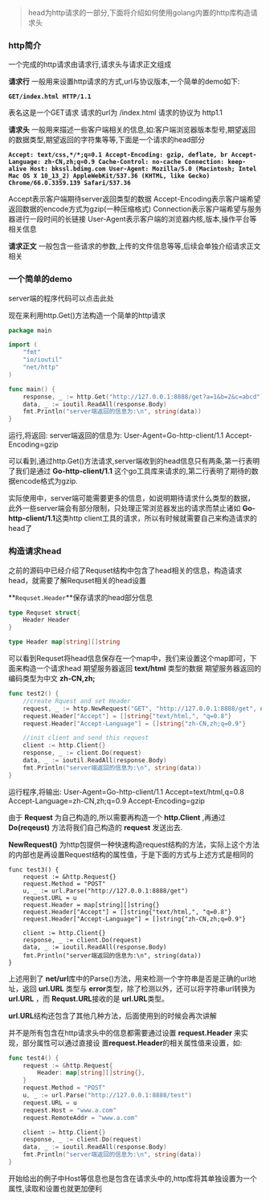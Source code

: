 > head为http请求的一部分,下面将介绍如何使用golang内置的http库构造请求头

### http简介
一个完成的http请求由请求行,请求头与请求正文组成

**请求行** 一般用来设置http请求的方式,url与协议版本,一个简单的demo如下:

**`GET/index.html HTTP/1.1`**

表名这是一个GET请求 请求的url为 /index.html 请求的协议为 http1.1

**请求头** 一般用来描述一些客户端相关的信息,如:客户端浏览器版本型号,期望返回的数据类型,期望返回的字符集等等,下面是一个请求的head部分

**`Accept: text/css,*/*;q=0.1
Accept-Encoding: gzip, deflate, br
Accept-Language: zh-CN,zh;q=0.9
Cache-Control: no-cache
Connection: keep-alive
Host: bkssl.bdimg.com
User-Agent: Mozilla/5.0 (Macintosh; Intel Mac OS X 10_13_2) AppleWebKit/537.36 (KHTML, like Gecko) Chrome/66.0.3359.139 Safari/537.36
`**

Accept表示客户端期待server返回类型的数据
Accept-Encoding表示客户端希望返回数据的encode方式为gzip(一种压缩格式)
Connection表示客户端希望与服务器进行一段时间的长链接
User-Agent表示客户端的浏览器内核,版本,操作平台等相关信息

**请求正文** 一般包含一些请求的参数,上传的文件信息等等,后续会单独介绍请求正文相关

### 一个简单的demo

server端的程序代码可以点击此处

现在来利用http.Get()方法构造一个简单的http请求

```go
package main

import (
	"fmt"
	"io/ioutil"
	"net/http"
)

func main() {
	response, _ := http.Get("http://127.0.0.1:8888/get?a=1&b=2&c=abcd")
	data, _ := ioutil.ReadAll(response.Body)
	fmt.Println("server端返回的信息为:\n", string(data))
}
```
运行,将返回:
server端返回的信息为: 
User-Agent=Go-http-client/1.1
Accept-Encoding=gzip

可以看到,通过http.Get()方法请求,server端收到的head信息只有两条,第一行表明了我们是通过 **Go-http-client/1.1** 这个go工具库来请求的,第二行表明了期待的数据encode格式为gzip.

实际使用中，server端可能需要更多的信息，如说明期待请求什么类型的数据，此外一些server端会有部分限制，只处理正常浏览器发出的请求而禁止诸如 **Go-http-client/1.1**这类http client工具的请求，所以有时候就需要自己来构造请求的head了


### 构造请求head
之前的源码中已经介绍了Requset结构中包含了head相关的信息，构造请求head，就需要了解Requset相关的head设置

**`Requset.Header`**保存请求的head部分信息

```go
type Requset struct{
    Header Header
}

type Header map[string][]string
```
可以看到Requset将head信息保存在一个map中，我们来设置这个map即可，下面来构造一个请求head
期望服务器返回 **text/html** 类型的数据
期望服务器返回的编码类型为中文  **zh-CN,zh;**

```go
func test2() {
	//create Rquest and set Header
	request, _ := http.NewRequest("GET", "http://127.0.0.1:8888/get", nil)
	request.Header["Accept"] = []string{"text/html,", "q=0.8"}
	request.Header["Accept-Language"] = []string{"zh-CN,zh;q=0.9"}

	//init client and send this request
	client := http.Client{}
	response, _ := client.Do(request)
	data, _ := ioutil.ReadAll(response.Body)
	fmt.Println("server端返回的信息为:\n", string(data))
}
```
运行程序,将输出:
User-Agent=Go-http-client/1.1
Accept=text/html,q=0.8
Accept-Language=zh-CN,zh;q=0.9
Accept-Encoding=gzip

由于 **Request** 为自己构造的,所以需要再构造一个 **http.Client** ,再通过 **Do(reqeust)** 方法将我们自己构造的 **request** 发送出去.

**NewRequest()** 为http包提供一种快速构造request结构的方法，实际上这个方法的内部也是再设置Request结构的属性值，于是下面的方式与上述方式是相同的

```
func test3() {
	request := &http.Request{}
	request.Method = "POST"
	u, _ := url.Parse("http://127.0.0.1:8888/get")
	request.URL = u
	request.Header = map[string][]string{}
	request.Header["Accept"] = []string{"text/html,", "q=0.8"}
	request.Header["Accept-Language"] = []string{"zh-CN,zh;q=0.9"}

	client := http.Client{}
	response, _ := client.Do(request)
	data, _ := ioutil.ReadAll(response.Body)
	fmt.Println("server端返回的信息为:\n", string(data))
}
```
上述用到了 **net/url**库中的Parse()方法，用来检测一个字符串是否是正确的url地址，返回 **url.URL** 类型与 **error**类型，除了检测以外，还可以将字符串url转换为 **url.URL** ，而 **Requst.URL**接收的是 **url.URL**类型。

**url.URL**结构还包含了其他几种方法，后面使用到的时候会再次讲解


并不是所有包含在http请求头中的信息都需要通过设置 **request.Header** 来实现，部分属性可以通过直接设 置**request.Header**的相关属性值来设置，如:
```go
func test4() {
	request := &http.Request{
		Header: map[string][]string{},
	}
	request.Method = "POST"
	u, _ := url.Parse("http://127.0.0.1:8888/test")
	request.URL = u
	request.Host = "www.a.com"
	request.RemoteAddr = "www.a.com"

	client := http.Client{}
	response, _ := client.Do(request)
	data, _ := ioutil.ReadAll(response.Body)
	fmt.Println("server端返回的信息为:\n", string(data))
}
```
开始给出的例子中Host等信息也是包含在请求头中的,http库将其单独设置为一个属性,读取和设置也就更加便利